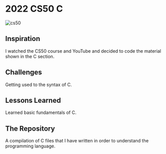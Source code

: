 # 2022 CS50 C

![cs50](https://github.com/user-attachments/assets/b9b4fe60-71f5-4377-89f5-27a7a1056f54)

## Inspiration

I watched the CS50 course and YouTube and decided to code the material shown in the C section.

## Challenges

Getting used to the syntax of C.

## Lessons Learned

Learned basic fundamentals of C.

## The Repository

A compilation of C files that I have written in order to understand the programming language.
